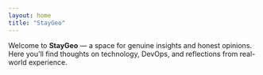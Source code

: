 ```yaml
---
layout: home
title: "StayGeo"
---
```


Welcome to **StayGeo** — a space for genuine insights and honest opinions.  
Here you'll find thoughts on technology, DevOps, and reflections from real-world experience.
